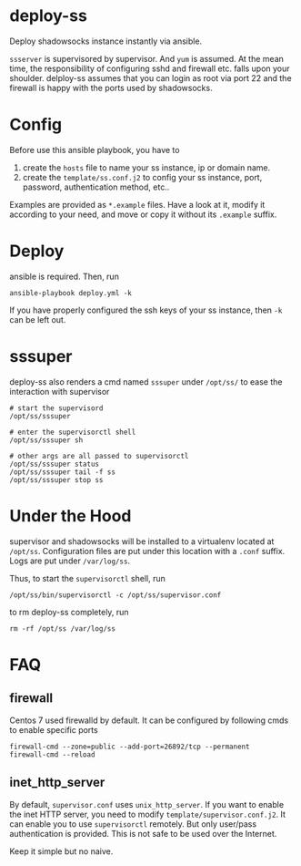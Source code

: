 # deploy-ss

Deploy shadowsocks instance instantly via ansible.

`ssserver` is supervisored by supervisor. And `yum` is assumed. At the mean
time, the responsibility of configuring sshd and firewall etc. falls upon your
shoulder. delploy-ss assumes that you can login as root via port 22 and the
firewall is happy with the ports used by shadowsocks.

# Config

Before use this ansible playbook, you have to

1. create the `hosts` file to name your ss instance, ip or domain name.
2. create the `template/ss.conf.j2` to config your ss instance, port, password,
   authentication method, etc..

Examples are provided as `*.example` files. Have a look at it, modify it
according to your need, and move or copy it without its `.example` suffix.

# Deploy

ansible is required. Then, run

    ansible-playbook deploy.yml -k

If you have properly configured the ssh keys of your ss instance, then `-k` can
be left out.

# sssuper

deploy-ss also renders a cmd named `sssuper` under `/opt/ss/` to ease the
interaction with supervisor

    # start the supervisord
    /opt/ss/sssuper

    # enter the supervisorctl shell
    /opt/ss/sssuper sh

    # other args are all passed to supervisorctl
    /opt/ss/sssuper status
    /opt/ss/sssuper tail -f ss
    /opt/ss/sssuper stop ss

# Under the Hood

supervisor and shadowsocks will be installed to a virtualenv located at
`/opt/ss`.  Configuration files are put under this location with a `.conf`
suffix. Logs are put under `/var/log/ss`.

Thus, to start the `supervisorctl` shell, run

    /opt/ss/bin/supervisorctl -c /opt/ss/supervisor.conf

to rm deploy-ss completely, run

    rm -rf /opt/ss /var/log/ss

# FAQ

## firewall

Centos 7 used firewalld by default. It can be configured by following cmds to
enable specific ports

    firewall-cmd --zone=public --add-port=26892/tcp --permanent
    firewall-cmd --reload

## inet_http_server

By default, `supervisor.conf` uses `unix_http_server`. If you want to enable
the inet HTTP server, you need to modify `template/supervisor.conf.j2`. It can
enable you to use `supervisorctl` remotely. But only user/pass authentication
is provided. This is not safe to be used over the Internet.

Keep it simple but no naive.
